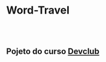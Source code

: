 <h1>Word-Travel</h1>
<br>
<br>
<h2>Pojeto do curso <a href=https://rodolfomori.com.br/devclub>Devclub</a></h2>
